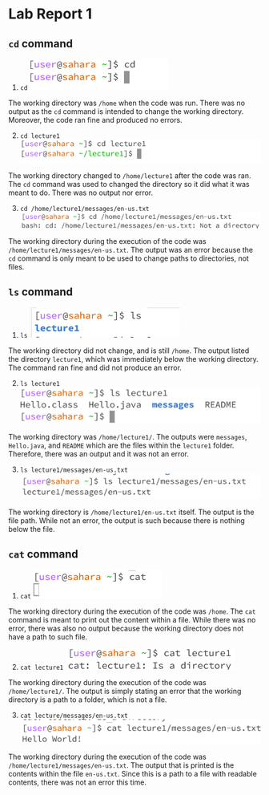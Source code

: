 # Lab Report 1 

## `cd` command
1. `cd`
![Image](cd_noarg.png)

The working directory was `/home` when the code was run. There was no output as the `cd` command is intended to change the working directory. Moreover, the code ran fine and produced no errors.

2. `cd lecture1`
![Image](cd_directory.png)

The working directory changed to `/home/lecture1` after the code was ran. The `cd` command was used to changed the directory so it did what it was meant to do. There was no output nor error.

3. `cd /home/lecture1/messages/en-us.txt`
![Image](cd_file.png)

The working directory during the execution of the code was `/home/lecture1/messages/en-us.txt`. The output was an error because the `cd` command is only meant to be used to change paths to directories, not files.

## `ls` command
1. `ls`
![Image](ls_noarg.png)

The working directory did not change, and is still `/home`. The output listed the directory `lecture1`, which was immediately below the working directory. The command ran fine and did not produce an error.

2. `ls lecture1`
![Image](ls_directory.png)

The working directory was `/home/lecture1/`. The outputs were `messages`, `Hello.java`, and `README` which are the files within the `lecture1` folder. Therefore, there was an output and it was not an error.

3. `ls lecture1/messages/en-us.txt` 
![Image](ls_file.png)

The working directory is `/home/lecture1/en-us.txt` itself. The output is the file path. While not an error, the output is such because there is nothing below the file.

## `cat` command
1. `cat`
![Image](cat_noarg.png)

The working directory during the execution of the code was `/home`. The `cat` command is meant to print out the content within a file. While there was no error, there was also no output because the working directory does not have a path to such file.

2. `cat lecture1`
![Image](cat_directory.png)

The working directory during the execution of the code was `/home/lecture1/`. The output is simply stating an error that the working directory is a path to a folder, which is not a file.

3. `cat lecture/messages/en-us.txt`
![Image](cat_file.png)

The working directory during the execution of the code was `/home/lecture1/messages/en-us.txt`. The output that is printed is the contents within the file `en-us.txt`. Since this is a path to a file with readable contents, there was not an error this time.
